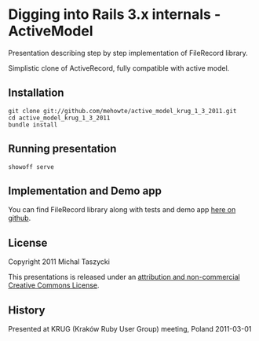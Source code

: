 Digging into Rails 3.x internals - ActiveModel
==========
Presentation describing step by step implementation of FileRecord library.

Simplistic clone of ActiveRecord, fully compatible with active model.


Installation
------------

    git clone git://github.com/mehowte/active_model_krug_1_3_2011.git
    cd active_model_krug_1_3_2011
    bundle install

Running presentation
-------

    showoff serve

Implementation and Demo app
--------

You can find FileRecord library along with tests and demo app [here on github](https://github.com/mehowte/file_record).

License
-------
Copyright 2011 Michal Taszycki

This presentations is released under an [attribution and non-commercial Creative Commons License](http://creativecommons.org/licenses/by-nc/3.0/pl/deed.en).

[0]: http://active-model-krug-1-3-2011.heroku.com/

History
-------
Presented at KRUG (Kraków Ruby User Group) meeting, Poland 2011-03-01


